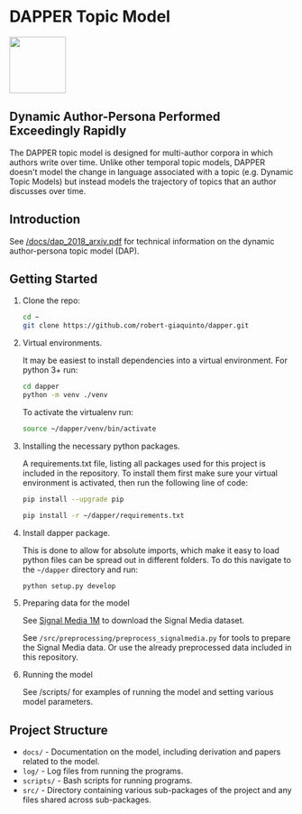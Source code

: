 # DAPPER Topic Model #

<img src="../master/docs/images/dapper.png" width="100">

## Dynamic Author-Persona Performed Exceedingly Rapidly ##

The DAPPER topic model is designed for multi-author corpora in which authors write over time. Unlike other temporal topic models, DAPPER doesn't model the change in language associated with a topic (e.g. Dynamic Topic Models) but instead models the trajectory of topics that an author discusses over time.


## Introduction ##
See [/docs/dap_2018_arxiv.pdf](https://github.com/robert-giaquinto/dapper/blob/master/docs/dap_2018_arxiv_acm.pdf) for technical information on the dynamic author-persona topic model (DAP).

## Getting Started ##
1. Clone the repo:

   ```bash
   cd ~
   git clone https://github.com/robert-giaquinto/dapper.git
   ```

2. Virtual environments.

    It may be easiest to install dependencies into a virtual environment. For python 3+ run:

   ```bash
   cd dapper
   python -m venv ./venv
   ```

   To activate the virtualenv run:

   ```bash
   source ~/dapper/venv/bin/activate
   ```

3. Installing the necessary python packages.

   A requirements.txt file, listing all packages used for this project is included in the repository. To install them first make sure your virtual environment is activated, then run the following line of code:

   ```bash
   pip install --upgrade pip
   ```
   ```bash
   pip install -r ~/dapper/requirements.txt
   ```

4. Install dapper package.

    This is done to allow for absolute imports, which make it easy to load python files can be spread out in different folders. To do this navigate to the `~/dapper` directory and run:

   ```bash
   python setup.py develop
   ```

5. Preparing data for the model

   See [Signal Media 1M](http://research.signalmedia.co/newsir16/signal-dataset.html) to download the Signal Media dataset.

   See `/src/preprocessing/preprocess_signalmedia.py` for tools to prepare the Signal Media data. Or use the already preprocessed data included in this repository.


6. Running the model

   See /scripts/ for examples of running the model and setting various model parameters.



## Project Structure ##
* `docs/` - Documentation on the model, including derivation and papers related to the model.
* `log/` - Log files from running the programs.
* `scripts/` - Bash scripts for running programs.
* `src/` - Directory containing various sub-packages of the project and any files shared across sub-packages.
